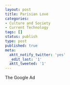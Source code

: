 ```yaml
---
layout: post
title: Parisian Love
categories:
- Culture and Society
- Current Technology
tags: []
status: publish
type: post
published: true
meta:
  aktt_notify_twitter: 'yes'
  _edit_last: '1'
  aktt_tweeted: '1'
---
```

The Google Ad
